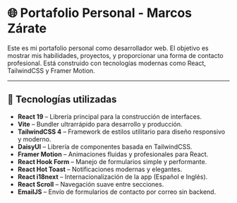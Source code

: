 # 🌐 Portafolio Personal - Marcos Zárate

Este es mi portafolio personal como desarrollador web. El objetivo es mostrar mis habilidades, proyectos, y proporcionar una forma de contacto profesional. Está construido con tecnologías modernas como React, TailwindCSS y Framer Motion.

---

## 🚀 Tecnologías utilizadas

- **React 19** – Librería principal para la construcción de interfaces.
- **Vite** – Bundler ultrarrápido para desarrollo y producción.
- **TailwindCSS 4** – Framework de estilos utilitario para diseño responsivo y moderno.
- **DaisyUI** – Librería de componentes basada en TailwindCSS.
- **Framer Motion** – Animaciones fluidas y profesionales para React.
- **React Hook Form** – Manejo de formularios simple y performante.
- **React Hot Toast** – Notificaciones modernas y elegantes.
- **React i18next** – Internacionalización de la app (Español e Inglés).
- **React Scroll** – Navegación suave entre secciones.
- **EmailJS** – Envío de formularios de contacto por correo sin backend.

